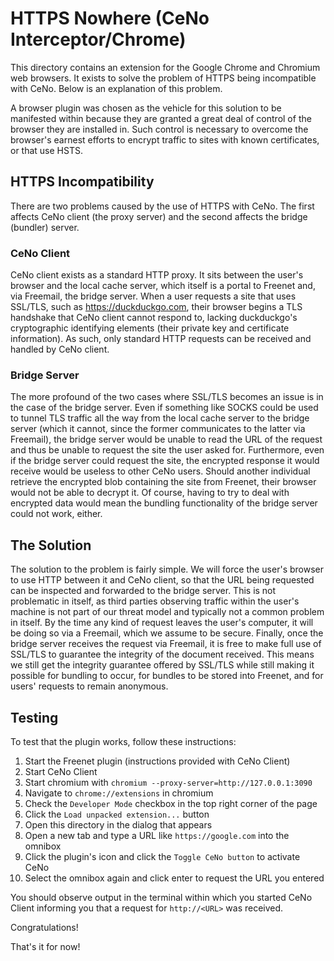 # HTTPS Nowhere (CeNo Interceptor/Chrome)

This directory contains an extension for the Google Chrome and Chromium web browsers.
It exists to solve the problem of HTTPS being incompatible with CeNo.  Below is an
explanation of this problem.

A browser plugin was chosen as the vehicle for this solution to be manifested within
because they are granted a great deal of control of the browser they are installed in.
Such control is necessary to overcome the browser's earnest efforts to encrypt traffic
to sites with known certificates, or that use HSTS.

## HTTPS Incompatibility

There are two problems caused by the use of HTTPS with CeNo.  The first affects CeNo
client (the proxy server) and the second affects the bridge (bundler) server.

### CeNo Client

CeNo client exists as a standard HTTP proxy.  It sits between the user's browser
and the local cache server, which itself is a portal to Freenet and, via Freemail,
the bridge server.  When a user requests a site that uses SSL/TLS, such as
https://duckduckgo.com, their browser begins a TLS handshake that CeNo client
cannot respond to, lacking duckduckgo's cryptographic identifying elements (their
private key and certificate information).  As such, only standard HTTP requests
can be received and handled by CeNo client.

### Bridge Server

The more profound of the two cases where SSL/TLS becomes an issue is in the case
of the bridge server.  Even if something like SOCKS could be used to tunnel TLS
traffic all the way from the local cache server to the bridge server (which it
cannot, since the former communicates to the latter via Freemail), the bridge
server would be unable to read the URL of the request and thus be unable to
request the site the user asked for.  Furthermore, even if the bridge server
could request the site, the encrypted response it would receive would be useless
to other CeNo users.  Should another individual retrieve the encrypted blob
containing the site from Freenet, their browser would not be able to decrypt it.
Of course, having to try to deal with encrypted data would mean the bundling
functionality of the bridge server could not work, either.

## The Solution

The solution to the problem is fairly simple.  We will force the user's browser
to use HTTP between it and CeNo client, so that the URL being requested can be
inspected and forwarded to the bridge server.  This is not problematic in itself,
as third parties observing traffic within the user's machine is not part of our
threat model and typically not a common problem in itself.  By the time any kind
of request leaves the user's computer, it will be doing so via a Freemail, which
we assume to be secure.  Finally, once the bridge server receives the request via
Freemail, it is free to make full use of SSL/TLS to guarantee the integrity of the
document received.  This means we still get the integrity guarantee offered by
SSL/TLS while still making it possible for bundling to occur, for bundles to be
stored into Freenet, and for users' requests to remain anonymous.

## Testing

To test that the plugin works, follow these instructions:

1. Start the Freenet plugin (instructions provided with CeNo Client)
2. Start CeNo Client
3. Start chromium with `chromium --proxy-server=http://127.0.0.1:3090`
4. Navigate to `chrome://extensions` in chromium
5. Check the `Developer Mode` checkbox in the top right corner of the page
6. Click the `Load unpacked extension...` button
7. Open this directory in the dialog that appears
8. Open a new tab and type a URL like `https://google.com` into the omnibox
9. Click the plugin's icon and click the `Toggle CeNo button` to activate CeNo
10. Select the omnibox again and click enter to request the URL you entered

You should observe output in the terminal within which you started CeNo Client
informing you that a request for `http://<URL>` was received.

Congratulations!

That's it for now!
